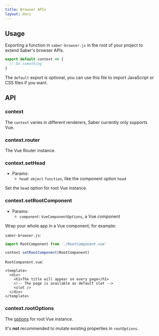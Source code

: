```yaml
---
title: Browser APIs
layout: docs
---
```


## Usage

Exporting a function in `saber-browser.js` in the root of your project to extend Saber's browser APIs.

```js
export default context => {
  // Do something
}
```

The `default` export is optional, you can use this file to import JavaScript or CSS files if you want.

## API

### context

The `context` varies in different renderers, Saber currently only supports Vue.

### context.router

The Vue Router instance.

### context.setHead

- Params:
  - `head`: `object` `function`, like the component option `head`

Set the `head` option for root Vue instance.

### context.setRootComponent

- Params:
  - `component`: `VueComponentOptions`, a Vue component

Wrap your whole app in a Vue component, for example:

`saber-browser.js`:

```js
import RootComponent from './RootComponent.vue'

context.setRootComponent(RootComponent)
```

`RootComponent.vue`:

```vue
<template>
  <div>
    <h1>The title will appear on every page</h1>
    <!-- The page is available as default slot -->
    <slot />
  </div>
</template>
```

### context.rootOptions

The [options](https://vuejs.org/v2/api/#Options-Data) for root Vue instance.

It's **not** recommended to mutate existing properties in `rootOptions`.
